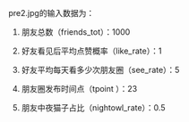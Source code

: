 pre2.jpg的输入数据为：

1. 朋友总数（friends_tot）：1000
2. 好友看见后平均点赞概率（like_rate）：1
3. 好友平均每天看多少次朋友圈（see_rate）：5

4. 朋友圈发布时间点（tpoint ）：23
5. 朋友中夜猫子占比（nightowl_rate）：0.5
